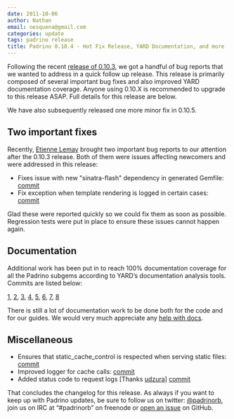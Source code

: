 ```yaml
---
date: 2011-10-06
author: Nathan
email: nesquena@gmail.com
categories: update
tags: padrino release
title: Padrino 0.10.4 - Hot Fix Release, YARD Documentation, and more
---
```


Following the recent [release of 0.10.3](http://www.padrinorb.com/blog/padrino-0-10-3-sinatra-1-3-documentation-minitest-improved-logger-and-more), we got a handful of bug reports that we wanted to address in a quick follow up release. This release is primarily composed of several important bug fixes and also improved YARD documentation coverage. Anyone using 0.10.X is recommended to upgrade to this release ASAP. Full details for this release are below.

We have also subsequently released one more minor fix in 0.10.5.


## Two important fixes

Recently, [Etienne Lemay](https://github.com/EtienneLem) brought two important bug reports to our attention after the 0.10.3 release. Both of them were issues affecting newcomers and were addressed in this release:

- Fixes issue with new "sinatra-flash" dependency in generated Gemfile: [commit](https://github.com/padrino/padrino-framework/commit/f4014fca5a6e706e88d110e9321459c208c06582)
- Fix exception when template rendering is logged in certain cases: [commit](https://github.com/padrino/padrino-framework/commit/fc7fbe92a994f2687fe8bce1dbdf13b3c01fd641)

Glad these were reported quickly so we could fix them as soon as possible. Regression tests were put in place to ensure these issues cannot happen again.


## Documentation

Additional work has been put in to reach 100% documentation coverage for all the Padrino subgems according to YARD’s documentation analysis tools. Commits are listed below:

[1](https://github.com/padrino/padrino-framework/commit/c629aac866e489442ad5b13728eac7ff6b056daa), [2](https://github.com/padrino/padrino-framework/commit/980f527095efb8cc4a4926a391328f9870b9b675), [3](https://github.com/padrino/padrino-framework/commit/615608965d4045d1745a736ac3a37abc0c7462c7), [4](https://github.com/padrino/padrino-framework/commit/a1f68550bd2eb4154b919086aa8fcf6901c98996), [5](https://github.com/padrino/padrino-framework/commit/cf866abc015762f9fd311330346e4904f1ede8ef), [6](https://github.com/padrino/padrino-framework/commit/eb797b188dfb40edfe73304716ae5b92864f98b3), [7](https://github.com/padrino/padrino-framework/commit/10ff22f1990b3e31e4229546a406a61b970b6a1f), [8](https://github.com/padrino/padrino-framework/commit/746de950c4326771d3a7fe99f0e53b9f3200ae90)

There is still a lot of documentation work to be done both for the code and for our guides. We would very much appreciate any [help with docs](http://www.padrinorb.com/pages/contribute#want-to-help-with-documentation).


## Miscellaneous

- Ensures that static\_cache\_control is respected when serving static files: [commit](https://github.com/padrino/padrino-framework/commit/da0201aecf76d39fbbd8f056e8e87c55164174e2)
- Improved logger for cache calls: [commit](https://github.com/padrino/padrino-framework/commit/f5e9fe6c2ffaa6488fafda023b1c42526a211436)
- Added status code to request logs [Thanks [udzura](https://github.com/udzura)] [commit](https://github.com/padrino/padrino-framework/commit/d7d3e5619b31fba63572dc8a438edea48a4694fc)

That concludes the changelog for this release. As always if you want to keep up with Padrino updates, be sure to follow us on twitter: [@padrinorb](http://twitter.com/#!/padrinorb), join us on IRC at “\#padrinorb” on freenode or [open an issue](https://github.com/padrino/padrino-framework/issues) on GitHub.

